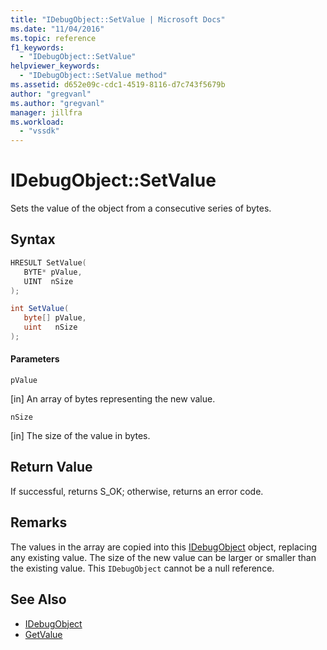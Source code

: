 ```yaml
---
title: "IDebugObject::SetValue | Microsoft Docs"
ms.date: "11/04/2016"
ms.topic: reference
f1_keywords:
  - "IDebugObject::SetValue"
helpviewer_keywords:
  - "IDebugObject::SetValue method"
ms.assetid: d652e09c-cdc1-4519-8116-d7c743f5679b
author: "gregvanl"
ms.author: "gregvanl"
manager: jillfra
ms.workload:
  - "vssdk"
---
```

# IDebugObject::SetValue
Sets the value of the object from a consecutive series of bytes.

## Syntax

```cpp
HRESULT SetValue( 
   BYTE* pValue,
   UINT  nSize
);
```

```csharp
int SetValue(
   byte[] pValue,
   uint   nSize
);
```

#### Parameters
 `pValue`

 [in] An array of bytes representing the new value.

 `nSize`

 [in] The size of the value in bytes.

## Return Value
 If successful, returns S_OK; otherwise, returns an error code.

## Remarks
 The values in the array are copied into this [IDebugObject](../../../extensibility/debugger/reference/idebugobject.md) object, replacing any existing value. The size of the new value can be larger or smaller than the existing value. This `IDebugObject` cannot be a null reference.

## See Also
- [IDebugObject](../../../extensibility/debugger/reference/idebugobject.md)
- [GetValue](../../../extensibility/debugger/reference/idebugobject-getvalue.md)